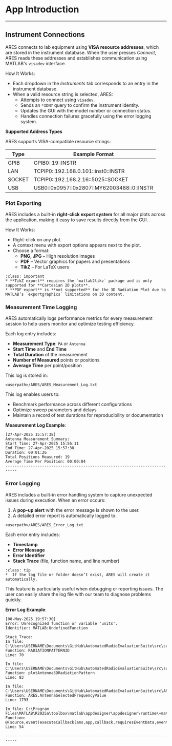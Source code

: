 # App Introduction

-------------------

## Instrument Connections

ARES connects to lab equipment using **VISA resource addresses**, which are stored in the instrument database. When the user presses *Connect*, ARES reads these addresses and establishes communication using MATLAB's `visadev` interface.

How It Works:
* Each dropdown in the *Instruments* tab corresponds to an entry in the instrument database.
* When a valid resource string is selected, ARES:
  * Attempts to connect using `visadev`.
  * Sends an `*IDN?` query to confirm the instrument identity.
  * Updates the GUI with the model number or connection status.
  * Handles connection failures gracefully using the error logging system.

**Supported Address Types**

ARES supports VISA-compatible resource strings:

|Type   |	Example Format                             |
|-------|--------------------------------------------|
|GPIB   |	GPIB0::19::INSTR                           |
|LAN    |	TCPIP0::192.168.0.101::inst0::INSTR        |
|SOCKET |	TCPIP0::192.168.2.16::5025::SOCKET         |
|USB    | USB0::0x0957::0x2807::MY62003488::0::INSTR |

### Plot Exporting

ARES includes a built-in **right-click export system** for all major plots across the application, making it easy to save results directly from the GUI.

How It Works:
* Right-click on any plot.
* A context menu with export options appears next to the plot.
* Choose a format:
  * **PNG, JPG** – High resolution images
  * **PDF** – Vector graphics for papers and presentations
  * **TikZ** – For LaTeX users

```{admonition} Note
:class: important
* **TikZ export** requires the `matlab2tikz` package and is only supported for **Cartesian 2D plots**.
* **PDF export** is **not supported** for the 3D Radiation Plot due to MATLAB’s `exportgraphics` limitations on 3D content.
```

### Measurement Time Logging

ARES automatically logs performance metrics for every measurement session to help users monitor and optimize testing efficiency.

Each log entry includes:

- **Measurement Type**: `PA` or `Antenna`
- **Start Time** and **End Time**
- **Total Duration** of the measurement
- **Number of Measured** points or positions
- **Average Time** per point/position

This log is stored in:

```none
<userpath>/ARES/ARES_Measurement_Log.txt
```

This log enables users to:

- Benchmark performance across different configurations
- Optimize sweep parameters and delays
- Maintain a record of test durations for reproducibility or documentation

**Measurement Log Example**:

```none
[27-Apr-2025 15:57:38]
Antenna Measurement Summary:
Start Time: 27-Apr-2025 15:56:11
End Time: 27-Apr-2025 15:57:38
Duration: 00:01:26
Total Positions Measured: 19
Average Time Per Position: 00:00:04
---------------------------------------------------------------------------
```

### Error Logging

ARES includes a built-in error handling system to capture unexpected issues during execution.
When an error occurs:

1) A **pop-up alert** with the error message is shown to the user.
2) A detailed error report is automatically logged to:

```none
<userpath>/ARES/ARES_Error_Log.txt
```

Each error entry includes:

- **Timestamp**
- **Error Message**
- **Error Identifier**
- **Stack Trace** (file, function name, and line number)

```{admonition} Note
:class: tip
*  If the log file or folder doesn’t exist, ARES will create it automatically.
```

This feature is particularly useful when debugging or reporting issues. The user can easily share the log file with our team to diagnose problems quickly.

**Error Log Example**:

```none
[08-May-2025 19:57:30]
Error: Unrecognized function or variable 'units'.
Identifier: MATLAB:UndefinedFunction

Stack Trace:
In file: C:\Users\USERNAME\Documents\GitHub\AutomatedRadioEvaluationSuite\src\support\AntennaFunctions\RADIATIONPATTERN3D.m
Function: RADIATIONPATTERN3D
Line: 70

In file: C:\Users\USERNAME\Documents\GitHub\AutomatedRadioEvaluationSuite\src\support\AntennaFunctions\plotAntenna3DRadiationPattern.m
Function: plotAntenna3DRadiationPattern
Line: 83

In file: C:\Users\USERNAME\Documents\GitHub\AutomatedRadioEvaluationSuite\src\ARES.mlapp
Function: ARES.AntennaSelectedFrequencyValue
Line: 1793

In file: C:\Program Files\MATLAB\R2025a\toolbox\matlab\appdesigner\appdesigner\runtime\+matlab\+apps\AppBase.m
Function: @(source,event)executeCallback(ams,app,callback,requiresEventData,event)
Line: 54

---------------------------------------------------------------------------
```

